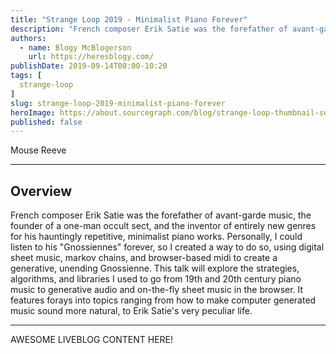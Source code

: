 ```yaml
---
title: "Strange Loop 2019 - Minimalist Piano Forever"
description: "French composer Erik Satie was the forefather of avant-garde music, the founder of a one-man occult sect, and the inventor of entirely new genres for his hauntingly repetitive, minimalist piano works. Personally, I could listen to his \"Gnossiennes\" forever, so I created a way to do so, using digital sheet music, markov chains, and browser-based midi to create a generative, unending Gnossienne. This talk will explore the strategies, algorithms, and libraries I used to go from 19th and 20th century piano music to generative audio and on-the-fly sheet music in the browser. It features forays into topics ranging from how to make computer generated music sound more natural, to Erik Satie's very peculiar life."
authors:
  - name: Blogy McBlogerson
    url: https://heresblogy.com/
publishDate: 2019-09-14T00:00-10:20
tags: [
  strange-loop
]
slug: strange-loop-2019-minimalist-piano-forever
heroImage: https://about.sourcegraph.com/blog/strange-loop-thumbnail-square-v2.jpg
published: false
---
```


<div class="container p-0 liveblog-presenters">
  <div class="row m-0">
      <p class=" mr-12 m-0">
        <span class="liveblog-presenters__name">Mouse Reeve</span>
        <a href="https://twitter.com/tripofmice" target="_blank" title="Twitter"><i class="fa fa-twitter pr-2"></i></a>
        <a href="https://github.com/mouse-reeve" target="_blank" title="GitHub"><i class="fa fa-github pr-2"></i></a>
        <a href="https://mousereeve.com/" target="_blank" title="Speaker's site"><i class="fa fa-globe pr-2"></i></a>
      </p>
  </div>
</div>

---

## Overview

French composer Erik Satie was the forefather of avant-garde music, the founder of a one-man occult sect, and the inventor of entirely new genres for his hauntingly repetitive, minimalist piano works. Personally, I could listen to his \"Gnossiennes\" forever, so I created a way to do so, using digital sheet music, markov chains, and browser-based midi to create a generative, unending Gnossienne. This talk will explore the strategies, algorithms, and libraries I used to go from 19th and 20th century piano music to generative audio and on-the-fly sheet music in the browser. It features forays into topics ranging from how to make computer generated music sound more natural, to Erik Satie's very peculiar life.

---

AWESOME LIVEBLOG CONTENT HERE!

<!-- Note on images
  Images (e.g. my_image.jpg) should be put in the `website/static/blog/strange-loop-2019` directory, with the path to the image in your post being `/blog/strange-loop-2019/my_image.jpg`. If you'd rather host the images somewhere else for ease of use, that's fine too.

  Please also try to keep your images to a reasonable size by:
    - Using JPEG compression, unless image is mostly solid color
    - JPEG compression set between 60%-80%
    - Resizing the image to be no wider then 750px
    - If PNG, use a tool like ImageOptim (https://imageoptim.com/mac) to optimize the file size

  I suggest re-sizing and compressing all the images in one batch as a last step.
-->
